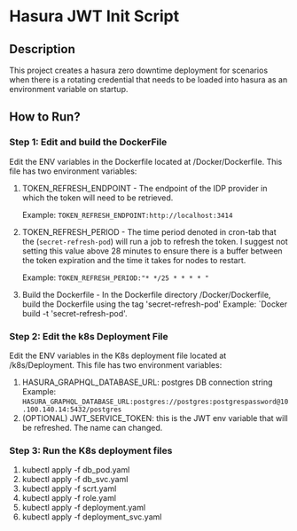 # Hasura JWT Init Script

## Description

This project creates a hasura zero downtime deployment for scenarios when there is a rotating credential that needs to be loaded into hasura as an environment variable on startup.

## How to Run?

### Step 1: Edit and build the DockerFile

Edit the ENV variables in the Dockerfile located at /Docker/Dockerfile. This file has two environment variables:

1. TOKEN_REFRESH_ENDPOINT - The endpoint of the IDP provider in which the token will need to be retrieved.

   Example: `TOKEN_REFRESH_ENDPOINT:http://localhost:3414`

2. TOKEN_REFRESH_PERIOD - The time period denoted in cron-tab that the (`secret-refresh-pod`) will run a job to refresh the token. I suggest not setting this value above 28 minutes to ensure there is a buffer between the token expiration and the time it takes for nodes to restart.

   Example: `TOKEN_REFRESH_PERIOD:"* */25 * * * * "`

3. Build the Dockerfile - In the Dockerfile directory /Docker/Dockerfile, build the Dockerfile using the tag 'secret-refresh-pod'
   Example: `Docker build -t 'secret-refresh-pod'.

### Step 2: Edit the k8s Deployment File

Edit the ENV variables in the K8s deployment file located at /k8s/Deployment. This file has two environment variables:

1. HASURA_GRAPHQL_DATABASE_URL: postgres DB connection string
   Example: `HASURA_GRAPHQL_DATABASE_URL:postgres://postgres:postgrespassword@10.100.140.14:5432/postgres`
2. (OPTIONAL) JWT_SERVICE_TOKEN: this is the JWT env variable that will be refreshed. The name can changed.

### Step 3: Run the K8s deployment files

1. kubectl apply -f db_pod.yaml
2. kubectl apply -f db_svc.yaml
3. kubectl apply -f scrt.yaml
4. kubectl apply -f role.yaml
5. kubectl apply -f deployment.yaml
6. kubectl apply -f deployment_svc.yaml

